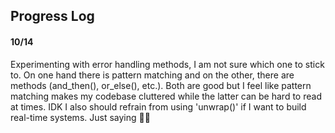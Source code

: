 ## Progress Log
#### 10/14
Experimenting with error handling methods, I am not sure which one to stick to. On one hand there is pattern matching and on the other, there are methods (and_then(), or_else(), etc.). Both are good but I feel like pattern matching makes my codebase cluttered while the latter can be hard to read at times. IDK
I also should refrain from using 'unwrap()' if I want to build real-time systems. Just saying 🤷‍♂️
